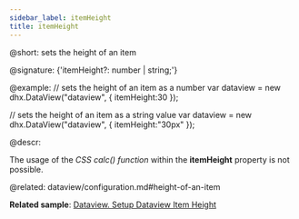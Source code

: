 ```yaml
---
sidebar_label: itemHeight
title: itemHeight
---          
```


@short: sets the height of an item

@signature: {'itemHeight?: number | string;'}

@example: 
// sets the height of an item as a number
var dataview = new dhx.DataView("dataview", { 
    itemHeight:30
});

// sets the height of an item as a string value
var dataview = new dhx.DataView("dataview", { 
    itemHeight:"30px"
});



@descr:

The usage of the *CSS calc() function* within the **itemHeight** property is not possible.

@related: dataview/configuration.md#height-of-an-item

**Related sample**: [Dataview. Setup Dataview Item Height](https://snippet.dhtmlx.com/cth9mwrf)



